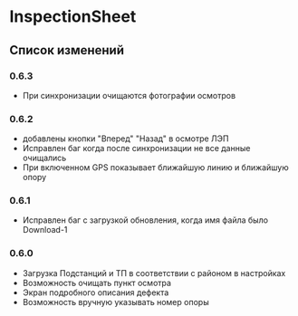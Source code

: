 # InspectionSheet

## Список изменений 

### 0.6.3

* При синхронизации очищаются фотографии осмотров

### 0.6.2

* добавлены кнопки "Вперед" "Назад" в осмотре ЛЭП
* Исправлен баг когда после синхронизации не все данные очищались
* При включенном GPS показывает ближайшую линию и ближайшую опору
 

### 0.6.1

* Исправлен баг с загрузкой обновления, когда имя файла было Download-1

### 0.6.0 

* Загрузка Подстанций и ТП в соответствии с районом в настройках
* Возможность очищать пункт осмотра
* Экран подробного описания дефекта
* Возможность вручную указывать номер опоры


